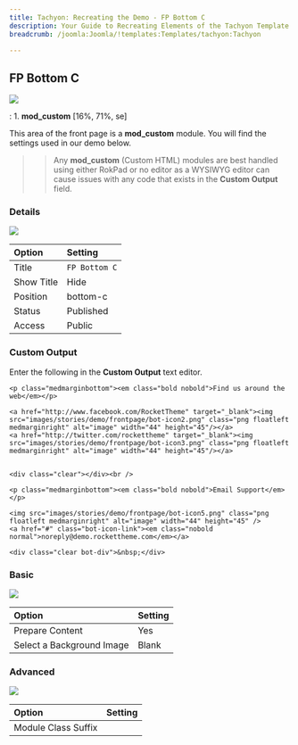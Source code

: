 ```yaml
---
title: Tachyon: Recreating the Demo - FP Bottom C
description: Your Guide to Recreating Elements of the Tachyon Template for Joomla
breadcrumb: /joomla:Joomla/!templates:Templates/tachyon:Tachyon

---
```


FP Bottom C
-----

![][demo]

:   1. **mod_custom** [16%, 71%, se]

This area of the front page is a **mod_custom** module. You will find the settings used in our demo below.

>> Any **mod_custom** (Custom HTML) modules are best handled using either RokPad or no editor as a WYSIWYG editor can cause issues with any code that exists in the **Custom Output** field.

### Details

![][demo2]

| Option     | Setting       |  
| :--------- | :------------ |  
| Title      | `FP Bottom C` |  
| Show Title | Hide          |  
| Position   | bottom-c      |  
| Status     | Published     |  
| Access     | Public        |  

### Custom Output

Enter the following in the **Custom Output** text editor.

~~~
<p class="medmarginbottom"><em class="bold nobold">Find us around the web</em></p>

<a href="http://www.facebook.com/RocketTheme" target="_blank"><img src="images/stories/demo/frontpage/bot-icon2.png" class="png floatleft medmarginright" alt="image" width="44" height="45"/></a>
<a href="http://twitter.com/rockettheme" target="_blank"><img src="images/stories/demo/frontpage/bot-icon3.png" class="png floatleft medmarginright" alt="image" width="44" height="45"/></a>


<div class="clear"></div><br />

<p class="medmarginbottom"><em class="bold nobold">Email Support</em></p>

<img src="images/stories/demo/frontpage/bot-icon5.png" class="png floatleft medmarginright" alt="image" width="44" height="45" />
<a href="#" class="bot-icon-link"><em class="nobold normal">noreply@demo.rockettheme.com</em></a>

<div class="clear bot-div">&nbsp;</div>
~~~

### Basic

![][demo3]

| Option                    | Setting |  
| :------------------------ | :------ |  
| Prepare Content           | Yes     |  
| Select a Background Image | Blank   |

### Advanced

![][demo4]

| Option              | Setting  |  
| :------------------ | :------- |  
| Module Class Suffix |          |  

[demo]: assets/demo_5.jpeg
[demo2]: assets/demo_9a.jpeg
[demo3]: assets/demo_9b.jpeg
[demo4]: assets/demo_9c.jpeg
